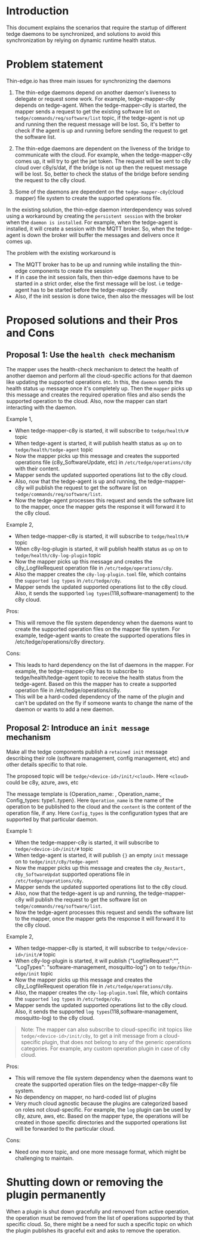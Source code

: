 # Introduction
This document explains the scenarios that require the startup of different tedge daemons to be synchronized,
and solutions to avoid this synchronization by relying on dynamic runtime health status.

# Problem statement

Thin-edge.io has three main issues for synchronizing the daemons

1. The thin-edge daemons depend on another daemon's liveness to delegate or request some work.
 For example, tedge-mapper-c8y depends on tedge-agent. When the tedge-mapper-c8y is started,
 the mapper sends a request to get the existing software list on `tedge/commands/req/software/list` topic,
 if the tedge-agent is not up and running then the request message will be lost. So, it's better to check if the agent
 is up and running before sending the request to get the software list.

2. The thin-edge daemons are dependent on the liveness of the bridge to communicate with the cloud.
 For example, when the tedge-mapper-c8y comes up, it will try to get the jwt token. The request will be sent to c8y cloud
 over c8y/s/dat, if the bridge is not up then the request message will be lost.
 So, better to check the status of the bridge before sending the request to the c8y cloud.

3. Some of the daemons are dependent on the `tedge-mapper-c8y`(cloud mapper) file system to create the supported operations file.

In the existing solution, the thin-edge daemon interdependency was solved using a workaround by
creating the `persistent session` with the broker when the `daemon is installed`. 
For example, when the tedge-agent is installed, it will create a session with the MQTT broker. So, when the tedge-agent is down the broker
will buffer the messages and delivers once it comes up.

The problem with the existing workaround is
- The MQTT broker has to be up and running while installing the thin-edge components to create the session
- If in case the init session fails, then thin-edge daemons have to be started in a strict order,
 else the first message will be lost. i.e tedge-agent has to be started before the tedge-mapper-c8y
- Also, if the init session is done twice, then also the messages will be lost


# Proposed solutions and their Pros and Cons

## Proposal 1: Use the `health check` mechanism

The mapper uses the health-check mechanism to detect the health of another daemon and perform all the cloud-specific
 actions for that daemon like updating the supported operations etc.
In this, the `daemon` sends the health status `up` message once it's completely up. Then the `mapper` picks up this message and creates the required operation files and also sends the supported operation to the cloud.
Also, now the mapper can start interacting with the daemon.

Example 1,
- When tedge-mapper-c8y is started, it will subscribe to `tedge/health/#` topic
- When tedge-agent is started, it will publish health status as `up` on to `tedge/health/tedge-agent` topic
- Now the mapper picks up this message and creates the supported operations file (c8y_SoftwareUpdate, etc) in `/etc/tedge/operations/c8y` with their content. 
- Mapper sends the updated supported operations list to the c8y cloud.
- Also, now that the tedge-agent is up and running, the tedge-mapper-c8y will publish the request to get the
 software list on `tedge/commands/req/software/list`.
- Now the tedge-agent processes this request and sends the software list to the mapper, once the mapper gets the response it will forward it to the c8y cloud.

Example 2,
- When tedge-mapper-c8y is started, it will subscribe to `tedge/health/#` topic
- When c8y-log-plugin is started, it will publish health status as `up` on to `tedge/health/c8y-log-plugin` topic
- Now the mapper picks up this message and creates the c8y_LogfileRequest operation file in `/etc/tedge/operations/c8y`.
- Also the mapper creates the `c8y-log-plugin.toml` file, which contains the `supported log types` in `/etc/tedge/c8y`.
- Mapper sends the updated supported operations list to the c8y cloud. Also, it sends the supported `log types`(118,software-management) to the c8y cloud.

Pros: 
-   This will remove the file system dependency when the daemons want to create the supported operation files on the mapper file system.
    For example, tedge-agent wants to create the supported operations files in /etc/tedge/operations/c8y directory.

Cons: 
-   This leads to hard dependency on the list of daemons in the mapper. For example, the tedge-mapper-c8y has to subscribe to tedge/health/tedge-agent
topic to receive the health status from the tedge-agent. Based on this the mapper has to create a supported operation file in /etc/tedge/operations/c8y.
-   This will be a hard-coded dependency of the name of the plugin and can’t be updated on the fly if someone wants to change the name of the daemon
    or wants to add a new daemon.

## Proposal 2:  Introduce an `init message` mechanism

Make all the tedge components publish a `retained init` message describing their role (software management, config management, etc)
 and other details specific to that role.

The proposed topic will be `tedge/<device-id>/init/<cloud>`.
Here `<cloud>` could be c8y, azure, aws, etc

The message template is {Operation_name: <content>, Operation_name:<content>, Config_types: type1..typen}.
Here `Operation_name` is the name of the operation to be published to the cloud and 
the `content` is the content of the operation file, if any.
Here `Config_types` is the configuration types that are supported by that particular daemon.

Example 1:
- When the tedge-mapper-c8y is started, it will subscribe to `tedge/<device-id>/init/#` topic
- When tedge-agent is started, it will publish `{}` an empty `init` message on to `tedge/init/c8y/tedge-agent`
- Now the mapper picks up this message and creates the `c8y_Restart, c8y_SoftwareUpdat` supported operations file in `/etc/tedge/operations/c8y`. 
- Mapper sends the updated supported operations list to the c8y cloud.
- Also, now that the tedge-agent is up and running, the tedge-mapper-c8y will publish the request to get the
 software list on `tedge/commands/req/software/list`.
- Now the tedge-agent processes this request and sends the software list to the mapper, once the mapper gets the response it will forward it to the c8y cloud.

Example 2,
- When tedge-mapper-c8y is started, it will subscribe to `tedge/<device-id>/init/#` topic
- When c8y-log-plugin is started, it will publish {"LogfileRequest":"", "LogTypes": "software-management, mosquitto-log"} on to `tedge/thin-edge/init` topic
- Now the mapper picks up this message and creates the c8y_LogfileRequest operation file in `/etc/tedge/operations/c8y`.
- Also, the mapper creates the `c8y-log-plugin.toml` file, which contains the `supported log types` in `/etc/tedge/c8y`.
- Mapper sends the updated supported operations list to the c8y cloud. Also, it sends the supported `log types`(118,software-management, mosquitto-log) to the c8y cloud.

> Note: The mapper can also subscribe to cloud-specific init topics like `tedge/<device-id>/init/c8y`, to get a init message from a cloud-specific plugin,
that does not belong to any of the generic operations categories. For example, any custom operation plugin in case of c8y cloud.

Pros:
-   This will remove the file system dependency when the daemons want to create the supported operation files on the tedge-mapper-c8y file system.
-	No dependency on mapper, no hard-coded list of plugins
-	Very much cloud agnostic because the plugins are categorized based on roles not cloud-specific.
 For example, the `log` plugin can be used by c8y, azure, aws, etc.
 Based on the mapper type, the operations will be created in those specific directories and the supported operations list will be forwarded to the particular cloud.
    
Cons:
-   Need one more topic, and one more message format, which might be challenging to maintain.


# Shutting down or removing the plugin permanently
 
 When a plugin is shut down gracefully and removed from active operation, the operation must be removed from the list of operations supported by that 
 specific cloud.
 So, there might be a need for such a specific topic on which the plugin publishes its graceful exit and asks to remove the operation.

